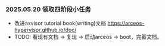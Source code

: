 ### 2025.05.20 领取四阶段小任务
-  改进axvisor tutorial book(writing)文档 https://arceos-hypervisor.github.io/doc/
- TODO: 看现有文档 -> 复现 -> 启动arceos -> boot，完善文档。